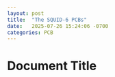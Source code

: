 ```yaml
---
layout: post
title:  "The SQUID-6 PCBs"
date:   2025-07-26 15:24:06 -0700
categories: PCB
---
```


# Document Title

